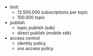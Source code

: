 - limit
    - 12.500.000 subscriptions per topic
    - 100.000 topíc
- publish
    - topic publish (sdk)
    - direct publish (mobile sdk)
- access control
    - identity policy
    - sns access policy
    